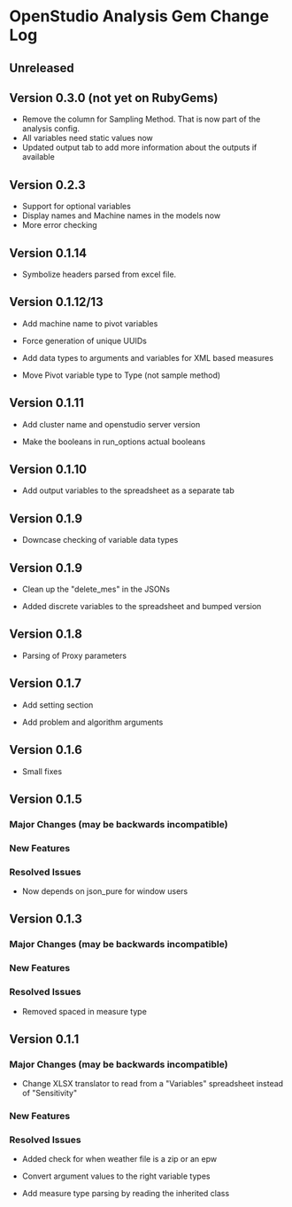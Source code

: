 OpenStudio Analysis Gem Change Log
==================================

Unreleased
--------------

Version 0.3.0 (not yet on RubyGems)
--------------
* Remove the column for Sampling Method. That is now part of the analysis config.
* All variables need static values now
* Updated output tab to add more information about the outputs if available

Version 0.2.3
--------------

* Support for optional variables
* Display names and Machine names in the models now
* More error checking

Version 0.1.14
--------------

* Symbolize headers parsed from excel file.


Version 0.1.12/13
-------------

* Add machine name to pivot variables

* Force generation of unique UUIDs

* Add data types to arguments and variables for XML based measures

* Move Pivot variable type to Type (not sample method)

Version 0.1.11
-------------

* Add cluster name and openstudio server version

* Make the booleans in run_options actual booleans


Version 0.1.10
-------------

* Add output variables to the spreadsheet as a separate tab

Version 0.1.9
-------------

* Downcase checking of variable data types

Version 0.1.9
-------------

* Clean up the "delete_mes" in the JSONs

* Added discrete variables to the spreadsheet and bumped version

Version 0.1.8
-------------

* Parsing of Proxy parameters

Version 0.1.7
-------------

* Add setting section

* Add problem and algorithm arguments

Version 0.1.6
-------------
                 
* Small fixes
                
Version 0.1.5
-------------

### Major Changes (may be backwards incompatible)

### New Features

### Resolved Issues

* Now depends on json_pure for window users

Version 0.1.3
-------------

### Major Changes (may be backwards incompatible)

### New Features

### Resolved Issues

* Removed spaced in measure type

Version 0.1.1
-------------

### Major Changes (may be backwards incompatible)

* Change XLSX translator to read from a "Variables" spreadsheet instead of "Sensitivity"

### New Features

### Resolved Issues

* Added check for when weather file is a zip or an epw

* Convert argument values to the right variable types

* Add measure type parsing by reading the inherited class


